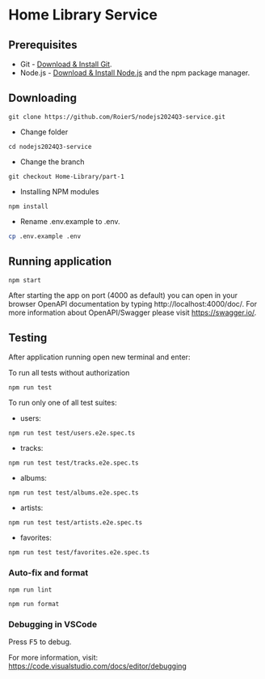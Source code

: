 # Home Library Service

## Prerequisites

- Git - [Download & Install Git](https://git-scm.com/downloads).
- Node.js - [Download & Install Node.js](https://nodejs.org/en/download/) and the npm package manager.

## Downloading

```
git clone https://github.com/RoierS/nodejs2024Q3-service.git
```

- Change folder

```
cd nodejs2024Q3-service
```

- Change the branch

```
git checkout Home-Library/part-1

```

- Installing NPM modules

```
npm install

```

- Rename .env.example to .env.

```sh
cp .env.example .env
```

## Running application

```
npm start
```

After starting the app on port (4000 as default) you can open
in your browser OpenAPI documentation by typing http://localhost:4000/doc/.
For more information about OpenAPI/Swagger please visit https://swagger.io/.

## Testing

After application running open new terminal and enter:

To run all tests without authorization

```
npm run test
```

To run only one of all test suites:

- users:

```
npm run test test/users.e2e.spec.ts
```

- tracks:

```
npm run test test/tracks.e2e.spec.ts
```

- albums:

```
npm run test test/albums.e2e.spec.ts
```

- artists:

```
npm run test test/artists.e2e.spec.ts
```

- favorites:

```
npm run test test/favorites.e2e.spec.ts
```

### Auto-fix and format

```
npm run lint
```

```
npm run format
```

### Debugging in VSCode

Press <kbd>F5</kbd> to debug.

For more information, visit: https://code.visualstudio.com/docs/editor/debugging
